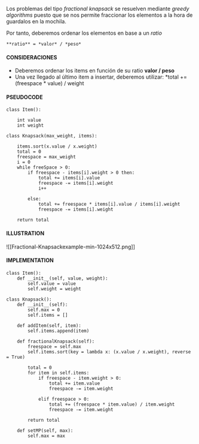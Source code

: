 Los problemas del tipo *fractional knapsack* se resuelven mediante *greedy algorithms* puesto que se nos permite fraccionar los elementos a la hora de guardalos en la mochila.

Por tanto, deberemos ordenar los elementos en base a un *ratio* 

```ad-note
**ratio** = *valor* / *peso*
```

#### CONSIDERACIONES
- Deberemos ordenar los items en función de su ratio **valor / peso**
- Una vez llegado al último item a insertar, deberemos utilizar:
	*total += (freespace * value) / weight

#### PSEUDOCODE

```pseudocode
class Item():
	
	int value
	int weight

class Knapsack(max_weight, items):
	
	items.sort(x.value / x.weight)
	total = 0
	freespace = max_weight
	i = 0
	while freeSpace > 0:
		if freespace - items[i].weight > 0 then:
			total += items[i].value
			freespace -= items[i].weight
			i++
		
		else:
			total += freespace * items[i].value / items[i].weight
			freespace -= items[i].weight
	
	return total
```

#### ILLUSTRATION

![[Fractional-Knapsackexample-min-1024x512.png]]



#### IMPLEMENTATION

```python3
class Item():  
    def __init__(self, value, weight):  
        self.value = value  
        self.weight = weight  
  
class Knapsack():  
    def __init__(self):  
        self.max = 0  
        self.items = []  
    
    def addItem(self, item):  
        self.items.append(item)  
    
    def fractionalKnapsack(self):  
        freespace = self.max  
        self.items.sort(key = lambda x: (x.value / x.weight), reverse = True)  
        
        total = 0  
        for item in self.items:  
            if freespace - item.weight > 0:  
                total += item.value  
                freespace -= item.weight  
            
            elif freespace > 0:  
                total += (freespace * item.value) / item.weight  
                freespace -= item.weight  
        
        return total  
    
    def setMP(self, max):  
        self.max = max
```
